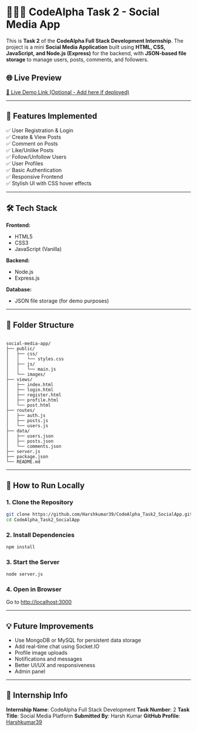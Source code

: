 # 🧑‍🤝‍🧑 CodeAlpha Task 2 - Social Media App

This is **Task 2** of the **CodeAlpha Full Stack Development Internship**. The project is a mini **Social Media Application** built using **HTML, CSS, JavaScript, and Node.js (Express)** for the backend, with **JSON-based file storage** to manage users, posts, comments, and followers.

## 🌐 Live Preview

[🔗 Live Demo Link (Optional - Add here if deployed)]()

---

## 📌 Features Implemented

✅ User Registration & Login  
✅ Create & View Posts  
✅ Comment on Posts  
✅ Like/Unlike Posts  
✅ Follow/Unfollow Users  
✅ User Profiles  
✅ Basic Authentication  
✅ Responsive Frontend  
✅ Stylish UI with CSS hover effects

---

## 🛠️ Tech Stack

**Frontend:**
- HTML5
- CSS3
- JavaScript (Vanilla)

**Backend:**
- Node.js
- Express.js

**Database:**
- JSON file storage (for demo purposes)

---

## 📁 Folder Structure

```

social-media-app/
├── public/
│   ├── css/
│   │   └── styles.css
│   ├── js/
│   │   └── main.js
│   └── images/
├── views/
│   ├── index.html
│   ├── login.html
│   ├── register.html
│   ├── profile.html
│   └── post.html
├── routes/
│   ├── auth.js
│   ├── posts.js
│   └── users.js
├── data/
│   ├── users.json
│   ├── posts.json
│   └── comments.json
├── server.js
├── package.json
└── README.md

````

---

## 🚀 How to Run Locally

### 1. Clone the Repository
```bash
git clone https://github.com/Harshkumar39/CodeAlpha_Task2_SocialApp.git
cd CodeAlpha_Task2_SocialApp
````

### 2. Install Dependencies

```bash
npm install
```

### 3. Start the Server

```bash
node server.js
```

### 4. Open in Browser

Go to [http://localhost:3000](http://localhost:3000)


---

## 💡 Future Improvements

* Use MongoDB or MySQL for persistent data storage
* Add real-time chat using Socket.IO
* Profile image uploads
* Notifications and messages
* Better UI/UX and responsiveness
* Admin panel

---

## 🏅 Internship Info

**Internship Name**: CodeAlpha Full Stack Development
**Task Number**: 2
**Task Title**: Social Media Platform
**Submitted By**: Harsh Kumar
**GitHub Profile**: [Harshkumar39](https://github.com/Harshkumar39)

